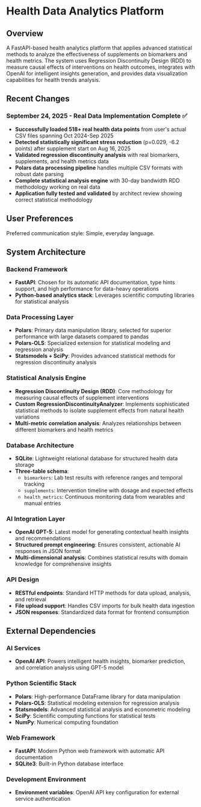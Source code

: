 # Health Data Analytics Platform

## Overview

A FastAPI-based health analytics platform that applies advanced statistical methods to analyze the effectiveness of supplements on biomarkers and health metrics. The system uses Regression Discontinuity Design (RDD) to measure causal effects of interventions on health outcomes, integrates with OpenAI for intelligent insights generation, and provides data visualization capabilities for health trends analysis.

## Recent Changes

### September 24, 2025 - Real Data Implementation Complete ✅
- **Successfully loaded 518+ real health data points** from user's actual CSV files spanning Oct 2024-Sep 2025
- **Detected statistically significant stress reduction** (p=0.029, -6.2 points) after supplement start on Aug 16, 2025  
- **Validated regression discontinuity analysis** with real biomarkers, supplements, and health metrics data
- **Polars data processing pipeline** handles multiple CSV formats with robust date parsing
- **Complete statistical analysis engine** with 30-day bandwidth RDD methodology working on real data
- **Application fully tested and validated** by architect review showing correct statistical methodology

## User Preferences

Preferred communication style: Simple, everyday language.

## System Architecture

### Backend Framework
- **FastAPI**: Chosen for its automatic API documentation, type hints support, and high performance for data-heavy operations
- **Python-based analytics stack**: Leverages scientific computing libraries for statistical analysis

### Data Processing Layer
- **Polars**: Primary data manipulation library, selected for superior performance with large datasets compared to pandas
- **Polars-OLS**: Specialized extension for statistical modeling and regression analysis
- **Statsmodels + SciPy**: Provides advanced statistical methods for regression discontinuity analysis

### Statistical Analysis Engine
- **Regression Discontinuity Design (RDD)**: Core methodology for measuring causal effects of supplement interventions
- **Custom RegressionDiscontinuityAnalyzer**: Implements sophisticated statistical methods to isolate supplement effects from natural health variations
- **Multi-metric correlation analysis**: Analyzes relationships between different biomarkers and health metrics

### Database Architecture
- **SQLite**: Lightweight relational database for structured health data storage
- **Three-table schema**:
  - `biomarkers`: Lab test results with reference ranges and temporal tracking
  - `supplements`: Intervention timeline with dosage and expected effects
  - `health_metrics`: Continuous monitoring data from wearables and manual entries

### AI Integration Layer
- **OpenAI GPT-5**: Latest model for generating contextual health insights and recommendations
- **Structured prompt engineering**: Ensures consistent, actionable AI responses in JSON format
- **Multi-dimensional analysis**: Combines statistical results with domain knowledge for comprehensive insights

### API Design
- **RESTful endpoints**: Standard HTTP methods for data upload, analysis, and retrieval
- **File upload support**: Handles CSV imports for bulk health data ingestion
- **JSON responses**: Standardized data format for frontend consumption

## External Dependencies

### AI Services
- **OpenAI API**: Powers intelligent health insights, biomarker prediction, and correlation analysis using GPT-5 model

### Python Scientific Stack
- **Polars**: High-performance DataFrame library for data manipulation
- **Polars-OLS**: Statistical modeling extension for regression analysis
- **Statsmodels**: Advanced statistical analysis and econometric modeling
- **SciPy**: Scientific computing functions for statistical tests
- **NumPy**: Numerical computing foundation

### Web Framework
- **FastAPI**: Modern Python web framework with automatic API documentation
- **SQLite3**: Built-in Python database interface

### Development Environment
- **Environment variables**: OpenAI API key configuration for external service authentication